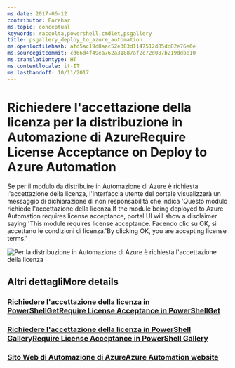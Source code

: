 ```yaml
---
ms.date: 2017-06-12
contributor: Farehar
ms.topic: conceptual
keywords: raccolta,powershell,cmdlet,psgallery
title: psgallery_deploy_to_azure_automation
ms.openlocfilehash: afd5ac19d8aac52e383d1147512d85dc82e76e6e
ms.sourcegitcommit: cd66d4f49ea762a31887af2c72d087b219ddbe10
ms.translationtype: HT
ms.contentlocale: it-IT
ms.lasthandoff: 10/11/2017
---
```

<a name="require-license-acceptance-on-deploy-to-azure-automation"></a><span data-ttu-id="1a0df-103">Richiedere l'accettazione della licenza per la distribuzione in Automazione di Azure</span><span class="sxs-lookup"><span data-stu-id="1a0df-103">Require License Acceptance on Deploy to Azure Automation</span></span>
===========================

<span data-ttu-id="1a0df-104">Se per il modulo da distribuire in Automazione di Azure è richiesta l'accettazione della licenza, l'interfaccia utente del portale visualizzerà un messaggio di dichiarazione di non responsabilità che indica 'Questo modulo richiede l'accettazione della licenza.</span><span class="sxs-lookup"><span data-stu-id="1a0df-104">If the module being deployed to Azure Automation requires license acceptance, portal UI will show a disclaimer saying 'This module requires license acceptance.</span></span> <span data-ttu-id="1a0df-105">Facendo clic su OK, si accettano le condizioni di licenza.'</span><span class="sxs-lookup"><span data-stu-id="1a0df-105">By clicking OK, you are accepting license terms.'</span></span>


![Per la distribuzione in Automazione di Azure è richiesta l'accettazione della licenza](Images/DeployToAzureAutomationRequireLicenseAcceptanceDisclaimer.png)


## <a name="more-details"></a><span data-ttu-id="1a0df-107">Altri dettagli</span><span class="sxs-lookup"><span data-stu-id="1a0df-107">More details</span></span>
### <a name="require-license-acceptance-in-powershellgetpsgetmodulerequirelicenseacceptancemd"></a>[<span data-ttu-id="1a0df-108">Richiedere l'accettazione della licenza in PowerShellGet</span><span class="sxs-lookup"><span data-stu-id="1a0df-108">Require License Acceptance in PowerShellGet</span></span>](../psget/module/RequireLicenseAcceptance.md)
### <a name="require-license-acceptance-in-powershell-gallerypsgalleryrequireslicenseacceptancemd"></a>[<span data-ttu-id="1a0df-109">Richiedere l'accettazione della licenza in PowerShell Gallery</span><span class="sxs-lookup"><span data-stu-id="1a0df-109">Require License Acceptance in PowerShell Gallery</span></span>](psgallery_requires_license_acceptance.md)
### <a name="azure-automation-websitehttpazuremicrosoftcomen-usservicesautomation"></a>[<span data-ttu-id="1a0df-110">Sito Web di Automazione di Azure</span><span class="sxs-lookup"><span data-stu-id="1a0df-110">Azure Automation website</span></span>](http://azure.microsoft.com/en-us/services/automation/)

